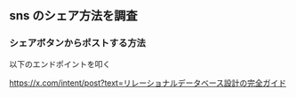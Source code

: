 ## sns のシェア方法を調査

### シェアボタンからポストする方法

以下のエンドポイントを叩く

https://x.com/intent/post?text=リレーショナルデータベース設計の完全ガイド
